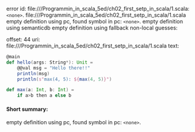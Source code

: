 error id: file://<WORKSPACE>/Programmin_in_scala_5ed/ch02_first_setp_in_scala/1.scala:`<none>`.
file://<WORKSPACE>/Programmin_in_scala_5ed/ch02_first_setp_in_scala/1.scala
empty definition using pc, found symbol in pc: `<none>`.
empty definition using semanticdb
empty definition using fallback
non-local guesses:

offset: 44
uri: file://<WORKSPACE>/Programmin_in_scala_5ed/ch02_first_setp_in_scala/1.scala
text:
```scala
@main 
def hello(args: String*): Unit =
    @@val msg = "Hello there!!"
    println(msg)
    println(s"max(4, 5): ${max(4, 5)}")   

def max(a: Int, b: Int) =
    if a>b then a else b
```


#### Short summary: 

empty definition using pc, found symbol in pc: `<none>`.